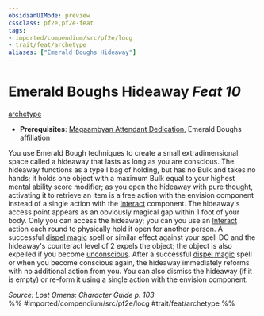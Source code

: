 ```yaml
---
obsidianUIMode: preview
cssclass: pf2e,pf2e-feat
tags:
- imported/compendium/src/pf2e/locg
- trait/feat/archetype
aliases: ["Emerald Boughs Hideaway"]
---
```

# Emerald Boughs Hideaway  *Feat 10*  
[archetype](archetype.md)  

- **Prerequisites**: [Magaambyan Attendant Dedication](magaambyan-attendant-dedication-locg.md), Emerald Boughs affiliation

You use Emerald Bough techniques to create a small extradimensional space called a hideaway that lasts as long as you are conscious. The hideaway functions as a type I bag of holding, but has no Bulk and takes no hands; it holds one object with a maximum Bulk equal to your highest mental ability score modifier; as you open the hideaway with pure thought, activating it to retrieve an item is a free action with the envision component instead of a single action with the [Interact](interact.md) component. The hideaway's access point appears as an obviously magical gap within 1 foot of your body. Only you can access the hideaway; you can you use an [Interact](interact.md) action each round to physically hold it open for another person. A successful [dispel magic](../spells/dispel-magic.md) spell or similar effect against your spell DC and the hideaway's counteract level of 2 expels the object; the object is also expelled if you become [unconscious](conditions.md#Unconscious). After a successful [dispel magic](../spells/dispel-magic.md) spell or when you become conscious again, the hideaway immediately reforms with no additional action from you. You can also dismiss the hideaway (if it is empty) or re-form it using a single action with the envision component.

*Source: Lost Omens: Character Guide p. 103*  
%% #imported/compendium/src/pf2e/locg #trait/feat/archetype %%